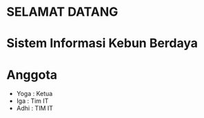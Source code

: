 # SELAMAT DATANG

<h1>Sistem Informasi Kebun Berdaya</h1>

# Anggota
<ul>
<li>Yoga : Ketua</li>
<li>Iga : Tim IT</li>
<li>Adhi : TIM IT</li>
</ul>